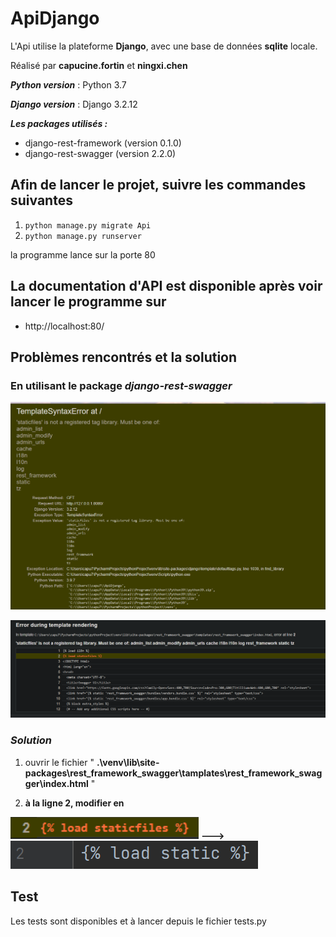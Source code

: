 # ApiDjango

L'Api utilise la plateforme **Django**, avec une base de données **sqlite** locale. 

Réalisé par **capucine.fortin** et **ningxi.chen**

_**Python version**_ : Python 3.7

_**Django version**_ : Django 3.2.12

_**Les packages utilisés :**_

- django-rest-framework (version 0.1.0)
- django-rest-swagger (version 2.2.0)

## Afin de lancer le projet, suivre les commandes suivantes
1. ```python manage.py migrate Api```
2. ```python manage.py runserver```

la programme lance sur la porte 80

## La documentation d'API est disponible après voir lancer le programme sur
- http://localhost:80/ 

## Problèmes rencontrés et la solution

### En utilisant le package _django-rest-swagger_

![img_3.png](img_3.png)

![img.png](img.png)

### ___Solution___

1. ouvrir le fichier 
" **.\venv\lib\site-packages\rest_framework_swagger\tamplates\rest_framework_swagger\index.html** "

2. **à la ligne 2, modifier <staticfiles> en <static>**

![img_1.png](img_1.png) **--->** ![img_2.png](img_2.png)
  
  ## Test
 Les tests sont disponibles et à lancer depuis le fichier tests.py
